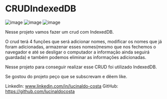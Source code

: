 # CRUDIndexedDB
![image](https://user-images.githubusercontent.com/104680398/198362135-af1e5bf0-c45c-43fc-b93e-3b8183349ebf.png)
![image](https://user-images.githubusercontent.com/104680398/198362549-3c8ce842-c2e6-4565-a378-d261217ecff3.png)
![image](https://user-images.githubusercontent.com/104680398/198362674-075a867a-3f2a-457a-9f66-e00a7ec66a48.png)


Nesse projeto vamos fazer um crud com IndexedDB.

O crud terá 4 funções que será adicionar nomes, modificar os nomes que já foram adicionadas, armazenar esses nomes(mesmo que nos fechemos o navegador e até se desligar o computador a informação ainda seguirá guardada) e também podemos eliminar as informações adicionadas.

Nesse projeto para conseguir realizar esse CRUD foi utilizado IndexedDB.

Se gostou do projeto peço que se subscrevam e dêem like.

LinkedIn: www.linkedin.com/in/lucinaldo-costa
GitHub: https://github.com/lucinaldocosta
